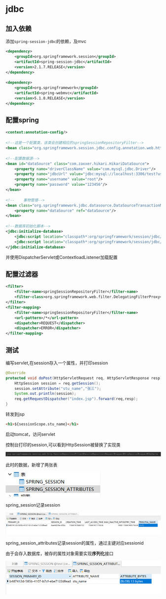 # jdbc

## 加入依赖

添加`spring-session-jdbc`的依赖，及mvc

```xml
<dependency>
    <groupId>org.springframework.session</groupId>
    <artifactId>spring-session-jdbc</artifactId>
    <version>2.1.7.RELEASE</version>
</dependency>

<dependency>
    <groupId>org.springframework</groupId>
    <artifactId>spring-webmvc</artifactId>
    <version>5.1.8.RELEASE</version>
</dependency>
```

## 配置spring

```xml
<context:annotation-config/>

<!--这是一个配置类，该类会创建相应的springSessionRepositoryFilter-->
<bean class="org.springframework.session.jdbc.config.annotation.web.http.JdbcHttpSessionConfiguration"/>

<!--配置数据源-->
<bean id="dataSource" class="com.zaxxer.hikari.HikariDataSource">
    <property name="driverClassName" value="com.mysql.jdbc.Driver"/>
    <property name="jdbcUrl" value="jdbc:mysql://localhost:3306/test?useSSL=false"/>
    <property name="username" value="root"/>
    <property name="password" value="123456"/>
</bean>

<!--    事物管理-->
<bean class="org.springframework.jdbc.datasource.DataSourceTransactionManager">
    <property name="dataSource" ref="dataSource"/>
</bean>

<!--数据库初始化脚本-->
<jdbc:initialize-database>
    <jdbc:script location="classpath*:org/springframework/session/jdbc/schema-drop-mysql.sql"/>
    <jdbc:script location="classpath*:org/springframework/session/jdbc/schema-mysql.sql"/>
</jdbc:initialize-database>
```

并使用DispatcherServlet或ContextloadListener加载配置

## 配置过滤器

```xml
<filter>
    <filter-name>springSessionRepositoryFilter</filter-name>
    <filter-class>org.springframework.web.filter.DelegatingFilterProxy</filter-class>
</filter>
<filter-mapping>
    <filter-name>springSessionRepositoryFilter</filter-name>
    <url-pattern>/*</url-pattern>
    <dispatcher>REQUEST</dispatcher>
    <dispatcher>ERROR</dispatcher>
</filter-mapping>
```

## 测试

编写servlet,在session存入一个属性，并打印session

```java
@Override
protected void doPost(HttpServletRequest req, HttpServletResponse resp) throws ServletException, IOException {
    HttpSession session = req.getSession();
    session.setAttribute("stu_name","张三");
    System.out.println(session);
    req.getRequestDispatcher("index.jsp").forward(req,resp);
}
```

转发到jsp

```html
<h1>${sessionScope.stu_name}</h1>
```

启动tomcat，访问servlet

控制台打印的session,可以看到HttpSession被替换了实现类

![](img/4.png)

此时的数据，新增了两张表

![](img/1.png)

spring_session记录session

![](img/3.png)

spring_session_attributes记录session的属性，通过主键对应sessionid

由于会存入数据库，被存的属性对象需要实现**序列化**接口

![](img/2.png)

